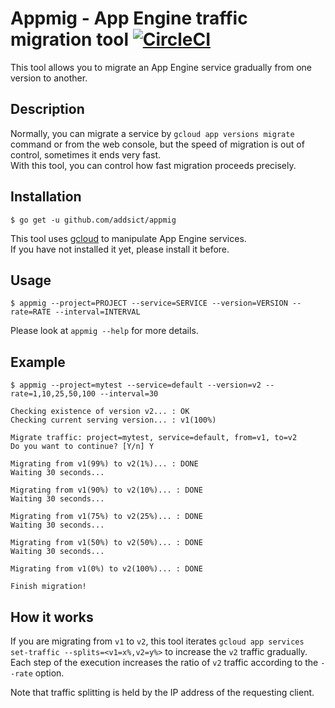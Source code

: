 # Appmig - App Engine traffic migration tool [![CircleCI](https://circleci.com/gh/addsict/appmig.svg?style=svg)](https://circleci.com/gh/addsict/appmig)

This tool allows you to migrate an App Engine service gradually from one version to another.

## Description

Normally, you can migrate a service by `gcloud app versions migrate` command or from the web console, but the speed of migration is out of control, sometimes it ends very fast.  
With this tool, you can control how fast migration proceeds precisely.

## Installation

```
$ go get -u github.com/addsict/appmig
```

This tool uses [gcloud](https://cloud.google.com/sdk/gcloud/) to manipulate App Engine services.  
If you have not installed it yet, please install it before.

## Usage

```
$ appmig --project=PROJECT --service=SERVICE --version=VERSION --rate=RATE --interval=INTERVAL
```

Please look at `appmig --help` for more details.

## Example

```
$ appmig --project=mytest --service=default --version=v2 --rate=1,10,25,50,100 --interval=30

Checking existence of version v2... : OK
Checking current serving version... : v1(100%)

Migrate traffic: project=mytest, service=default, from=v1, to=v2
Do you want to continue? [Y/n] Y

Migrating from v1(99%) to v2(1%)... : DONE
Waiting 30 seconds...

Migrating from v1(90%) to v2(10%)... : DONE
Waiting 30 seconds...

Migrating from v1(75%) to v2(25%)... : DONE
Waiting 30 seconds...

Migrating from v1(50%) to v2(50%)... : DONE
Waiting 30 seconds...

Migrating from v1(0%) to v2(100%)... : DONE

Finish migration!
```

## How it works

If you are migrating from `v1` to `v2`, this tool iterates `gcloud app services set-traffic --splits=<v1=x%,v2=y%>` to increase the `v2` traffic gradually.   
Each step of the execution increases the ratio of `v2` traffic according to the `--rate` option.

Note that traffic splitting is held by the IP address of the requesting client.
